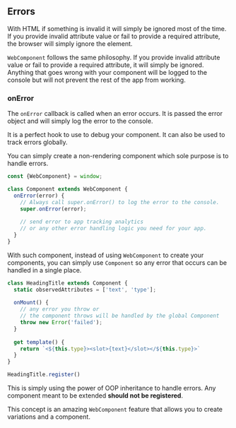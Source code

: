 ## Errors

With HTML if something is invalid it will simply be ignored most of the time. If you provide invalid attribute value or
fail to provide a required attribute, the browser will simply ignore the element.

`WebComponent` follows the same philosophy. If you provide invalid attribute value or fail to provide a required
attribute, it will simply be ignored. Anything that goes wrong with your component will be logged to the console but
will not prevent the rest of the app from working.

### onError

The `onError` callback is called when an error occurs. It is passed the error object and will simply log the error to
the console.

It is a perfect hook to use to debug your component. It can also be used to track errors globally.

You can simply create a non-rendering component which sole purpose is to handle errors.

```js
const {WebComponent} = window;

class Component extends WebComponent {
  onError(error) {
    // Always call super.onError() to log the error to the console.
    super.onError(error);
    
    // send error to app tracking analytics
    // or any other error handling logic you need for your app.
  }
}
```

With such component, instead of using `WebComponent` to create your components, you can simply use `Component`
so any error that occurs can be handled in a single place.

```js
class HeadingTitle extends Component {
  static observedAttributes = ['text', 'type'];
  
  onMount() {
    // any error you throw or 
    // the component throws will be handled by the global Component
    throw new Error('failed');
  }
  
  get template() {
    return `<${this.type}><slot>{text}</slot></${this.type}>`
  }
}

HeadingTitle.register()
```

This is simply using the power of OOP inheritance to handle errors. Any component meant to be extended **should not be registered**.

This concept is an amazing `WebComponent` feature that allows you to create variations and a component.